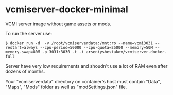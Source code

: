 # vcmiserver-docker-minimal

VCMI server image without game assets or mods.

To run the server use:

`$ docker run -d  -v /root/vcmiserverdata:/mnt:ro --name=vcmi3031 --restart=always --cpu-period=50000 --cpu-quota=25000 --memory=50M --memory-swap=80M -p 3031:3030 -t -i arseniyshestakov/vcmiserver-docker-full`

Server have very low requirements and shoudn't use a lot of RAM even after dozens of months.

Your "vcmiserverdata" directory on container's host must contain "Data", "Maps", "Mods" folder as well as "modSettings.json" file.

